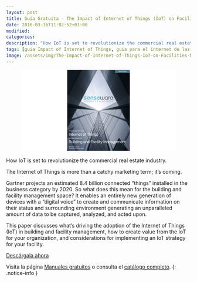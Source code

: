 ```yaml
---
layout: post
title: Guía Gratuita - The Impact of Internet of Things (IoT) on Facilities Management
date: 2016-03-16T11:02:52+01:00
modified:
categories:
description: "How IoT is set to revolutionize the commercial real estate industry."
tags: [guia Impact of Internet of Things, guia para el internet de las cosas, IoT security]
image: /assets/img/The-Impact-of-Internet-of-Things-IoT-on-Facilities-Management.jpg
---
```


<figure>
  <a href="http://elbauldelprogramador.tradepub.com/c/pubRD.mpl?sr=oc&_t=oc:&qf=w_senc01"><img src="/assets/img/The-Impact-of-Internet-of-Things-IoT-on-Facilities-Management.jpg" title="{{ page.title }}" alt="{{ page.title }}" /></a>
</figure>

How IoT is set to revolutionize the commercial real estate industry.

The Internet of Things is more than a catchy marketing term; it’s coming.

Gartner projects an estimated 8.4 billion connected “things” installed in the business category by 2020. So what does this mean for the building and facility management space? It enables an entirely new generation of devices with a “digital voice” to create and communicate information on their status and surrounding environment generating an unparalleled amount of data to be captured, analyzed, and acted upon.

<!--ad-->

This paper discusses what’s driving the adoption of the Internet of Things (IoT) in building and facility management, how to create value from the IoT for your organization, and considerations for implementing an IoT strategy for your facility.

<div class="btn-success">
  <a href="http://elbauldelprogramador.tradepub.com/c/pubRD.mpl?sr=oc&_t=oc:&qf=w_senc01" target="_blank">Descárgala ahora</a>
</div>

Visita la página [Manuales gratuitos][1] o consulta el [catálogo completo][2].
{: .notice-info }

[1]: /manuales-gratuitos/
[2]: http://elbauldelprogramador.tradepub.com/category/information-technology/1207/ "Catálogo completo de Guías gratuítas "
